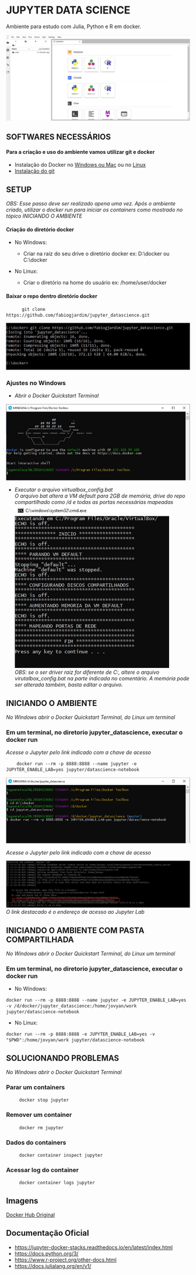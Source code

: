 # JUPYTER DATA SCIENCE

Ambiente para estudo com Julia, Python e R em docker.

![Ecossistema](jupyter.jpg)

## SOFTWARES NECESSÁRIOS
#### Para a criação e uso do ambiente vamos utilizar git e docker
   * Instalação do Docker no [Windows ou Mac](https://docs.docker.com/toolbox/overview/) ou no [Linux](https://docs.docker.com/install/linux/docker-ce/ubuntu/)
   *  [Instalação do git](https://git-scm.com/book/pt-br/v2/Come%C3%A7ando-Instalando-o-Git)

## SETUP
*OBS: Esse passo deve ser realizado apena uma vez. Após o ambiente criado, utilizar o docker run para iniciar os containers como mostrado no tópico INICIANDO O AMBIENTE*

#### Criação do diretório docker
   *  No Windows:
      *  Criar na raiz do seu drive o diretório docker
         ex: D:\docker ou C:\docker
          
   * No Linux:
      * Criar o diretório na home do usuário
        ex: /home/user/docker
          
#### Baixar o repo dentro diretório docker
          git clone https://github.com/fabiogjardim/jupyter_datascience.git

![gitclone](gitclone.jpg)

### Ajustes no Windows
   * *Abrir o Docker Quickstart Terminal*
   
![dockertoolbox](dockertoolbox.jpg)

   * *Executar o arquivo virtualbox_config.bat*
      <br><i>O arquivo bat altera a VM default para 2GB de memória, drive do repo compartilhado como /d e todas as portas necessárias mapeadas</i></br>
      ![bat](bat.jpg)
      <br><i>OBS: se o ser driver raiz for diferente de C:, altere o arquivo virutalbox_config.bat na parte indicada no comentário. A memória pode ser alterada também, basta editar o arquivo.</i></br>

   
## INICIANDO O AMBIENTE
   
  *No Windows abrir o Docker Quickstart Terminal, do Linux um terminal*

### Em um terminal, no diretorio jupyter_datascience, executar o docker run

  *Acesse o Jupyter pelo link indicado com a chave de acesso*

        docker run --rm -p 8888:8888 --name jupyter -e JUPYTER_ENABLE_LAB=yes jupyter/datascience-notebook       

![dockerrun](dockerrun.jpg)

  *Acesse o Jupyter pelo link indicado com a chave de acesso*

![Inicialzação](login.jpg)
<br><i>O link destacado é o endereço de acesso ao Jupyter Lab</i></br>


## INICIANDO O AMBIENTE COM PASTA COMPARTILHADA
   
  *No Windows abrir o Docker Quickstart Terminal, do Linux um terminal*

### Em um terminal, no diretorio jupyter_datascience, executar o docker run
   *  No Windows:
   
    docker run --rm -p 8888:8888 --name jupyter -e JUPYTER_ENABLE_LAB=yes -v /d/docker/jupyter_datascience:/home/jovyan/work jupyter/datascience-notebook       

   *  No Linux:

    docker run --rm -p 8888:8888 -e JUPYTER_ENABLE_LAB=yes -v "$PWD":/home/jovyan/work jupyter/datascience-notebook

## SOLUCIONANDO PROBLEMAS 
   
  *No Windows abrir o Docker Quickstart Terminal*

### Parar um containers
         docker stop jupyter      

### Remover um container
         docker rm jupyter

### Dados do containers
         docker container inspect jupyter

### Acessar log do container
         docker container logs jupyter 

## Imagens   

[Docker Hub Original](https://hub.docker.com/r/jupyter/datascience-notebook)


## Documentação Oficial

* https://jupyter-docker-stacks.readthedocs.io/en/latest/index.html
* https://docs.python.org/3/
* https://www.r-project.org/other-docs.html
* https://docs.julialang.org/en/v1/
